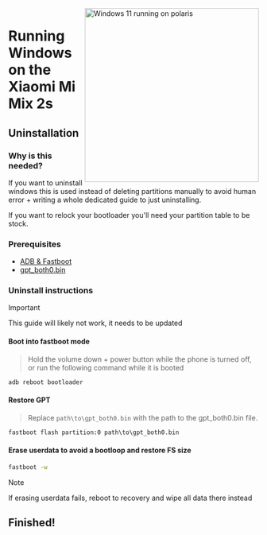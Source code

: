 <img align="right" src="https://github.com/n00b69/woapolaris/blob/main/polaris.png" width="350" alt="Windows 11 running on polaris">

# Running Windows on the Xiaomi Mi Mix 2s

## Uninstallation

### Why is this needed?
If you want to uninstall windows this is used instead of deleting partitions manually to avoid human error + writing a whole dedicated guide to just uninstalling.

If you want to relock your bootloader you'll need your partition table to be stock.

### Prerequisites

- [ADB & Fastboot](https://developer.android.com/studio/releases/platform-tools)
- [gpt_both0.bin](https://github.com/n00b69/woaberyllium/releases/download/Files/gpt_both0.bin)

### Uninstall instructions
> [!Important]
> This guide will likely not work, it needs to be updated

#### Boot into fastboot mode
> Hold the volume down + power button while the phone is turned off, or run the following command while it is booted
```cmd
adb reboot bootloader
```

#### Restore GPT
> Replace ```path\to\gpt_both0.bin``` with the path to the gpt_both0.bin file.

```cmd
fastboot flash partition:0 path\to\gpt_both0.bin
```

#### Erase userdata to avoid a bootloop and restore FS size
```cmd
fastboot -w
```
> [!Note]
> If erasing userdata fails, reboot to recovery and wipe all data there instead

## Finished!













